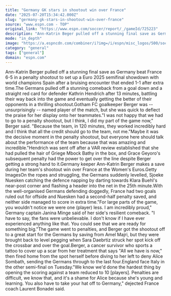 ```yaml
---
title: "Germany GK stars in shootout win over France"
date: "2025-07-20T15:34:42.000Z"
slug: "germany-gk-stars-in-shootout-win-over-france"
source: "www.espn.com - TOP"
original_link: "https://www.espn.com/soccer/report/_/gameId/725223"
description: "Ann-Katrin Beger pulled off a stunning final save as Germany beat France 6-5 in a penalty shootout to set up a Euro 2025 semifinal showdown with world champions Spain after a bruising encounter that ended 1-1 after extra time."
mode: "in_depth"
image: "https://a.espncdn.com/combiner/i?img=/i/espn/misc_logos/500/soccer.png"
category: "general"
tags: ["general"]
domain: "espn.com"
---
```

Ann-Katrin Berger pulled off a stunning final save as Germany beat France 6-5 in a penalty shootout to set up a Euro 2025 semifinal showdown with world champions Spain after a bruising encounter that ended 1-1 after extra time.The Germans pulled off a stunning comeback from a goal down and a straight red card for defender Kathrin Hendrich after 13 minutes, battling their way back into the game and eventually getting the better of their opponents in a thrilling shootout.Gotham FC goalkeeper Berger was -- unsurprisingly -- named player of the match, but she was quick to deflect the praise for her display onto her teammates."I was not happy that we had to go to a penalty shootout, but I think, I did my part of the game now," Berger said. "Because the team, in 120 minutes, they worked incredibly hard and I think that all the credit should go to the team, not me."Maybe it was the decisive moment in the penalty shootout, but everyone here should talk about the performance of the team because that was amazing and incredible."Hendrich was sent off after a VAR review established that she had pulled the hair of Griege Mbock Bathy in the box, and Grace Geyoro's subsequent penalty had the power to get over the line despite Berger getting a strong hand to it.Germany keeper Ann-Katrin Berger makes a save during her team's shootout win over France at the Women's Euros.Getty ImagesOn the ropes and struggling, the Germans suddenly levelled, Sjoeke Nuesken catching the defence napping by darting towards Klara Buehl's near-post corner and flashing a header into the net in the 25th minute.With the well-organised Germans defending doggedly, France had two goals ruled out for offside and Nuesken had a second-half penalty saved, and neither side managed to score in extra time."For large parts of the game, you wouldn't notice we were one (player) less. I am incredibly proud," Germany captain Janina Minge said of her side's resilient comeback. "I have to say, the fans were unbelievable. I don't know if I have ever experienced anything like that. You could see that we are ready for something big."The game went to penalties, and Berger got the shootout off to a great start for the Germans by saving from Amel Majri, but they were brought back to level pegging when Sara Daebrtiz struck her spot kick off the crossbar and over the goal.Berger, a cancer survivor who sports a tattoo to cover up a scar from her treatment that says "All we have is now," then fired home from the spot herself before diving to her left to deny Alice Sombath, sending the Germans through to the last four.England face Italy in the other semi-final on Tuesday."We know we'd done the hardest thing by opening the scoring against a team reduced to 10 [players]. Penalties are difficult, we know that, and it's a shame for Alice because she's young and learning. You also have to take your hat off to Germany," dejected France coach Laurent Bonadei said.